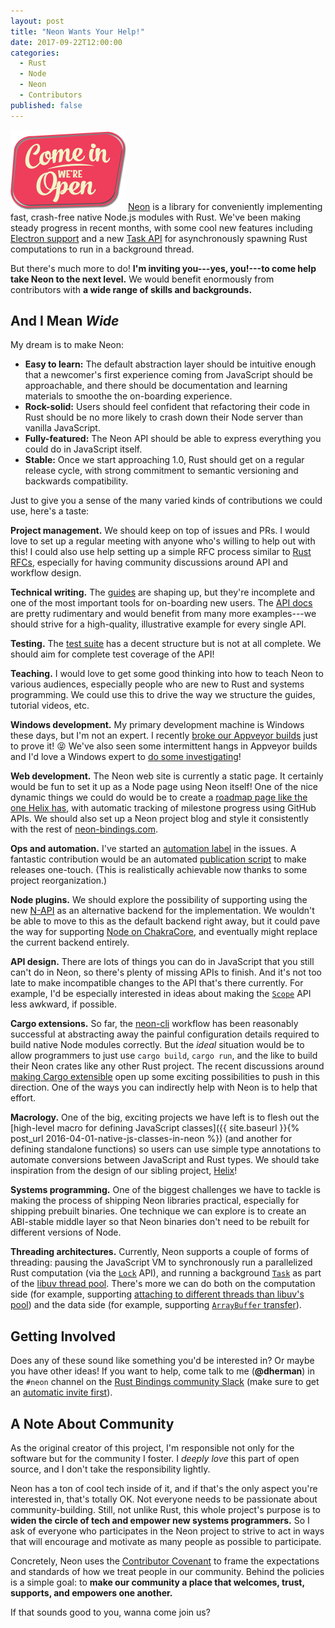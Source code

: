 ```yaml
---
layout: post
title: "Neon Wants Your Help!"
date: 2017-09-22T12:00:00
categories:
  - Rust
  - Node
  - Neon
  - Contributors
published: false
---
```


<img class="right" style="width: 184px; height: 128px;" src="/assets/come-in.png" /> [Neon](https://www.neon-bindings.com) is a library for conveniently implementing fast, crash-free native Node.js modules with Rust. We've been making steady progress in recent months, with some cool new features including [Electron support](https://guides.neon-bindings.com/electron-apps/) and a new [Task API](https://api.neon-bindings.com/neon/task/) for asynchronously spawning Rust computations to run in a background thread.

But there's much more to do! **I'm inviting you---yes, you!---to come help take Neon to the next level.** We would benefit enormously from contributors with **a wide range of skills and backgrounds.** 

<!--more-->

## And I Mean _Wide_

My dream is to make Neon:

- **Easy to learn:** The default abstraction layer should be intuitive enough that a newcomer's first experience coming from JavaScript should be approachable, and there should be documentation and learning materials to smoothe the on-boarding experience.
- **Rock-solid:** Users should feel confident that refactoring their code in Rust should be no more likely to crash down their Node server than vanilla JavaScript.
- **Fully-featured:** The Neon API should be able to express everything you could do in JavaScript itself.
- **Stable:** Once we start approaching 1.0, Rust should get on a regular release cycle, with strong commitment to semantic versioning and backwards compatibility.

Just to give you a sense of the many varied kinds of contributions we could use, here's a taste:

**Project management.** We should keep on top of issues and PRs. I would love to set up a regular meeting with anyone who's willing to help out with this! I could also use help setting up a simple RFC process similar to [Rust RFCs](https://github.com/rust-lang/rfcs), especially for having community discussions around API and workflow design.

**Technical writing.** The [guides](https://github.com/neon-bindings/guides) are shaping up, but they're incomplete and one of the most important tools for on-boarding new users. The [API docs](https://api.neon-bindings.com) are pretty rudimentary and would benefit from many more examples---we should strive for a high-quality, illustrative example for every single API.

**Testing.** The [test suite](https://github.com/neon-bindings/neon/tree/master/test) has a decent structure but is not at all complete. We should aim for complete test coverage of the API!

**Teaching.** I would love to get some good thinking into how to teach Neon to various audiences, especially people who are new to Rust and systems programming. We could use this to drive the way we structure the guides, tutorial videos, etc.

**Windows development.** My primary development machine is Windows these days, but I'm not an expert. I recently [broke our Appveyor builds](https://github.com/neon-bindings/neon/issues/248) just to prove it! 😝 We've also seen some intermittent hangs in Appveyor builds and I'd love a Windows expert to [do some investigating](https://github.com/neon-bindings/neon/issues/250)!

**Web development.** The Neon web site is currently a static page. It certainly would be fun to set it up as a Node page using Neon itself! One of the nice dynamic things we could do would be to create a [roadmap page like the one Helix has](http://usehelix.com/roadmap), with automatic tracking of milestone progress using GitHub APIs. We should also set up a Neon project blog and style it consistently with the rest of [neon-bindings.com](https://www.neon-bindings.com).

**Ops and automation.** I've started an [automation label](https://github.com/neon-bindings/neon/issues?q=is%3Aissue+is%3Aopen+label%3Aautomation) in the issues. A fantastic contribution would be an automated [publication script](https://github.com/neon-bindings/neon/issues/42) to make releases one-touch. (This is realistically achievable now thanks to some project reorganization.)

**Node plugins.** We should explore the possibility of supporting using the new [N-API](https://nodejs.org/api/n-api.html) as an alternative backend for the implementation. We wouldn't be able to move to this as the default backend right away, but it could pave the way for supporting [Node on ChakraCore](https://github.com/nodejs/node-chakracore), and eventually might replace the current backend entirely.

**API design.** There are lots of things you can do in JavaScript that you still can't do in Neon, so there's plenty of missing APIs to finish. And it's not too late to make incompatible changes to the API that's there currently. For example, I'd be especially interested in ideas about making the [`Scope`](https://api.neon-bindings.com/neon/scope/trait.scope) API less awkward, if possible.

**Cargo extensions.** So far, the [neon-cli](https://www.npmjs.com/package/neon-cli) workflow has been reasonably successful at abstracting away the painful configuration details required to build native Node modules correctly. But the _ideal_ situation would be to allow programmers to just use `cargo build`, `cargo run`, and the like to build their Neon crates like any other Rust project. The recent discussions around [making Cargo extensible](https://github.com/rust-lang/rfcs/pull/2136) open up some exciting possibilities to push in this direction. One of the ways you can indirectly help with Neon is to help that effort.

**Macrology.** One of the big, exciting projects we have left is to flesh out the [high-level macro for defining JavaScript classes]({{ site.baseurl }}{% post_url 2016-04-01-native-js-classes-in-neon %}) (and another for defining standalone functions) so users can use simple type annotations to automate conversions between JavaScript and Rust types. We should take inspiration from the design of our sibling project, [Helix](http://usehelix.com)!

**Systems programming.** One of the biggest challenges we have to tackle is making the process of shipping Neon libraries practical, especially for shipping prebuilt binaries. One technique we can explore is to create an ABI-stable middle layer so that Neon binaries don't need to be rebuilt for different versions of Node.

**Threading architectures.** Currently, Neon supports a couple of forms of threading: pausing the JavaScript VM to synchronously run a parallelized Rust computation (via the [`Lock`](https://api.neon-bindings.com/neon/vm/trait.lock) API), and running a background [`Task`](https://api.neon-bindings.com/neon/task/trait.task) as part of the [libuv thread pool](http://docs.libuv.org/en/v1.x/threadpool.html). There's more we can do both on the computation side (for example, supporting [attaching to different threads than libuv's pool](https://github.com/neon-bindings/neon/issues/228)) and the data side (for example, supporting [`ArrayBuffer` transfer](https://v8docs.nodesource.com/node-8.0/d5/d6e/classv8_1_1_array_buffer.html#a9291f6ac203b9ceae83f7f17d39ecb59)).

## Getting Involved

Does any of these sound like something you'd be interested in? Or maybe you have other ideas! If you want to help, come talk to me (**@dherman**) in the `#neon` channel on the [Rust Bindings community Slack](https://rust-bindings.slack.com/) (make sure to get an [automatic invite first](https://rust-bindings-slackin.herokuapp.com/)).

## A Note About Community

As the original creator of this project, I'm responsible not only for the software but for the community I foster. I _deeply love_ this part of open source, and I don't take the responsibility lightly.

Neon has a ton of cool tech inside of it, and if that's the only aspect you're interested in, that's totally OK. Not everyone needs to be passionate about community-building. Still, not unlike Rust, this whole project's purpose is to **widen the circle of tech and empower new systems programmers.** So I ask of everyone who participates in the Neon project to strive to act in ways that will encourage and motivate as many people as possible to participate.

Concretely, Neon uses the [Contributor Covenant](https://www.contributor-covenant.org/) to frame the expectations and standards of how we treat people in our community. Behind the policies is a simple goal: to **make our community a place that welcomes, trust, supports, and empowers one another.**

If that sounds good to you, wanna come join us?
